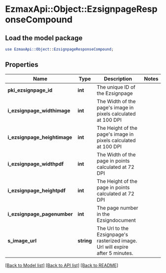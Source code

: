 # EzmaxApi::Object::EzsignpageResponseCompound

## Load the model package
```perl
use EzmaxApi::Object::EzsignpageResponseCompound;
```

## Properties
Name | Type | Description | Notes
------------ | ------------- | ------------- | -------------
**pki_ezsignpage_id** | **int** | The unique ID of the Ezsignpage | 
**i_ezsignpage_widthimage** | **int** | The Width of the page&#39;s image in pixels calculated at 100 DPI | 
**i_ezsignpage_heightimage** | **int** | The Height of the page&#39;s image in pixels calculated at 100 DPI | 
**i_ezsignpage_widthpdf** | **int** | The Width of the page in points calculated at 72 DPI | 
**i_ezsignpage_heightpdf** | **int** | The Height of the page in points calculated at 72 DPI | 
**i_ezsignpage_pagenumber** | **int** | The page number in the Ezsigndocument | 
**s_image_url** | **string** | The Url to the Ezsignpage&#39;s rasterized image.  Url will expire after 5 minutes. | 

[[Back to Model list]](../README.md#documentation-for-models) [[Back to API list]](../README.md#documentation-for-api-endpoints) [[Back to README]](../README.md)


